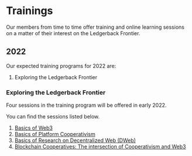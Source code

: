 # Trainings

Our members from time to time offer training and online learning sessions on a matter of their interest on the Ledgerback Frontier. 

## 2022 
Our expected training programs for 2022 are:

1. Exploring the Ledgerback Frontier 

### Exploring the Ledgerback Frontier 

Four sessions in the training program will be offered in early 2022. 

You can find the sessions listed below.

1. [Basics of Web3](https://www.eventbrite.com/x/basics-of-web3-tickets-225094292087)
2. [Basics of Platform Cooperativism](https://www.eventbrite.com/x/basics-of-platform-cooperativism-tickets-226574308857)
3. [Basics of Research on Decentralized Web (DWeb)](https://www.eventbrite.com/x/basics-of-research-on-the-decentralized-web-dweb-tickets-228613668637)
4. [Blockchain Cooperatives: The intersection of Cooperativism and Web3](https://www.eventbrite.com/x/blockchain-cooperatives-the-intersection-of-cooperativism-and-web3-tickets-229214124617)




